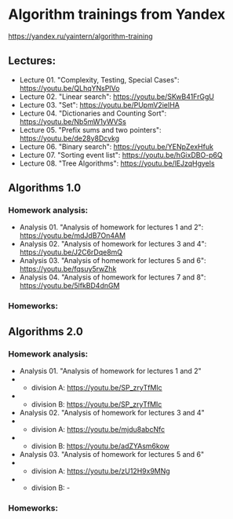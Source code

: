 # Algorithm trainings from Yandex
https://yandex.ru/yaintern/algorithm-training

## Lectures:
- Lecture 01. "Complexity, Testing, Special Cases":
https://youtu.be/QLhqYNsPIVo
- Lecture 02. "Linear search":
https://youtu.be/SKwB41FrGgU
- Lecture 03. "Set":
https://youtu.be/PUpmV2ieIHA
- Lecture 04. "Dictionaries and Counting Sort":
https://youtu.be/Nb5mW1yWVSs
- Lecture 05. "Prefix sums and two pointers":
https://youtu.be/de28y8Dcvkg
- Lecture 06. "Binary search":
https://youtu.be/YENpZexHfuk
- Lecture 07. "Sorting event list":
https://youtu.be/hGixDBO-p6Q
- Lecture 08. "Tree Algorithms":
https://youtu.be/lEJzqHgyels

## Algorithms 1.0
### Homework analysis: 
- Analysis 01. "Analysis of homework for lectures 1 and 2":
https://youtu.be/mdJdB7On4AM
- Analysis 02. "Analysis of homework for lectures 3 and 4":
https://youtu.be/J2C6rDqe8mQ
- Analysis 03. "Analysis of homework for lectures 5 and 6":
https://youtu.be/fqsuy5rwZhk
- Analysis 04. "Analysis of homework for lectures 7 and 8":
https://youtu.be/5lfkBD4dnGM

### Homeworks:

## Algorithms 2.0 
### Homework analysis:
- Analysis 01. "Analysis of homework for lectures 1 and 2"
- - division A: https://youtu.be/SP_zryTfMIc
- - division B: https://youtu.be/SP_zryTfMIc
- Analysis 02. "Analysis of homework for lectures 3 and 4" 
- - division A: https://youtu.be/mjdu8abcNfc
- - division B: https://youtu.be/adZYAsm6kow
- Analysis 03. "Analysis of homework for lectures 5 and 6"
- - division A: https://youtu.be/zU12H9x9MNg
- - division B: -

### Homeworks:
